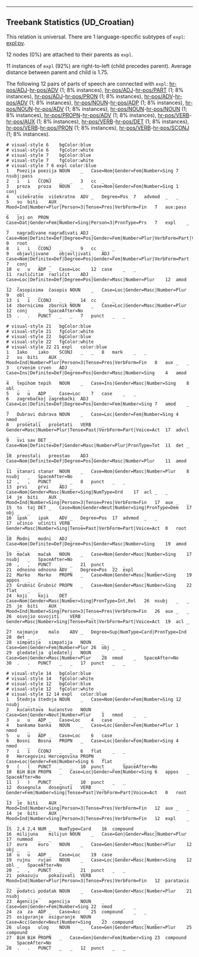 

--------------------------------------------------------------------------------

## Treebank Statistics (UD_Croatian)

This relation is universal.
There are 1 language-specific subtypes of `expl`: [expl:pv]().

12 nodes (0%) are attached to their parents as `expl`.

11 instances of `expl` (92%) are right-to-left (child precedes parent).
Average distance between parent and child is 1.75.

The following 12 pairs of parts of speech are connected with `expl`: [hr-pos/ADJ]()-[hr-pos/ADV]() (1; 8% instances), [hr-pos/ADJ]()-[hr-pos/PART]() (1; 8% instances), [hr-pos/ADJ]()-[hr-pos/PRON]() (1; 8% instances), [hr-pos/ADV]()-[hr-pos/ADV]() (1; 8% instances), [hr-pos/NOUN]()-[hr-pos/ADP]() (1; 8% instances), [hr-pos/NOUN]()-[hr-pos/ADV]() (1; 8% instances), [hr-pos/NOUN]()-[hr-pos/NOUN]() (1; 8% instances), [hr-pos/PROPN]()-[hr-pos/ADV]() (1; 8% instances), [hr-pos/VERB]()-[hr-pos/AUX]() (1; 8% instances), [hr-pos/VERB]()-[hr-pos/DET]() (1; 8% instances), [hr-pos/VERB]()-[hr-pos/PRON]() (1; 8% instances), [hr-pos/VERB]()-[hr-pos/SCONJ]() (1; 8% instances).


~~~ conllu
# visual-style 6	bgColor:blue
# visual-style 6	fgColor:white
# visual-style 7	bgColor:blue
# visual-style 7	fgColor:white
# visual-style 7 6 expl	color:blue
1	Poezija	poezija	NOUN	_	Case=Nom|Gender=Fem|Number=Sing	7	nsubj:pass	_	_
2	i	i	CCONJ	_	_	3	cc	_	_
3	proza	proza	NOUN	_	Case=Nom|Gender=Fem|Number=Sing	1	conj	_	_
4	višekratno	višekratno	ADV	_	Degree=Pos	7	advmod	_	_
5	su	biti	AUX	_	Mood=Ind|Number=Plur|Person=3|Tense=Pres|VerbForm=Fin	7	aux:pass	_	_
6	joj	on	PRON	_	Case=Dat|Gender=Fem|Number=Sing|Person=3|PronType=Prs	7	expl	_	_
7	nagrađivane	nagrađivati	ADJ	_	Case=Nom|Definite=Def|Degree=Pos|Gender=Fem|Number=Plur|VerbForm=Part|Voice=Pass	0	root	_	_
8	i	i	CCONJ	_	_	9	cc	_	_
9	objavljivane	objavljivati	ADJ	_	Case=Nom|Definite=Def|Degree=Pos|Gender=Fem|Number=Plur|VerbForm=Part	7	conj	_	_
10	u	u	ADP	_	Case=Loc	12	case	_	_
11	različitim	različit	ADJ	_	Case=Loc|Definite=Def|Degree=Pos|Gender=Masc|Number=Plur	12	amod	_	_
12	časopisima	časopis	NOUN	_	Case=Loc|Gender=Masc|Number=Plur	9	obl	_	_
13	i	i	CCONJ	_	_	14	cc	_	_
14	zbornicima	zbornik	NOUN	_	Case=Loc|Gender=Masc|Number=Plur	12	conj	_	SpaceAfter=No
15	.	.	PUNCT	_	_	7	punct	_	_

~~~


~~~ conllu
# visual-style 21	bgColor:blue
# visual-style 21	fgColor:white
# visual-style 22	bgColor:blue
# visual-style 22	fgColor:white
# visual-style 22 21 expl	color:blue
1	Iako	iako	SCONJ	_	_	8	mark	_	_
2	su	biti	AUX	_	Mood=Ind|Number=Plur|Person=3|Tense=Pres|VerbForm=Fin	8	aux	_	_
3	crvenim	crven	ADJ	_	Case=Ins|Definite=Def|Degree=Pos|Gender=Masc|Number=Sing	4	amod	_	_
4	tepihom	tepih	NOUN	_	Case=Ins|Gender=Masc|Number=Sing	8	obl	_	_
5	u	u	ADP	_	Case=Loc	7	case	_	_
6	zagrebačkoj	zagrebački	ADJ	_	Case=Loc|Definite=Def|Degree=Pos|Gender=Fem|Number=Sing	7	amod	_	_
7	Dubravi	dubrava	NOUN	_	Case=Loc|Gender=Fem|Number=Sing	4	nmod	_	_
8	prošetali	prošetati	VERB	_	Gender=Masc|Number=Plur|Tense=Past|VerbForm=Part|Voice=Act	17	advcl	_	_
9	svi	sav	DET	_	Case=Nom|Definite=Def|Gender=Masc|Number=Plur|PronType=Tot	11	det	_	_
10	preostali	preostao	ADJ	_	Case=Nom|Definite=Def|Degree=Pos|Gender=Masc|Number=Plur	11	amod	_	_
11	stanari	stanar	NOUN	_	Case=Nom|Gender=Masc|Number=Plur	8	nsubj	_	SpaceAfter=No
12	,	,	PUNCT	_	_	8	punct	_	_
13	prvi	prvi	ADJ	_	Case=Nom|Gender=Masc|Number=Sing|NumType=Ord	17	acl	_	_
14	je	biti	AUX	_	Mood=Ind|Number=Sing|Person=3|Tense=Pres|VerbForm=Fin	17	aux	_	_
15	to	taj	DET	_	Case=Nom|Gender=Neut|Number=Sing|PronType=Dem	17	obj	_	_
16	ipak	ipak	ADV	_	Degree=Pos	17	advmod	_	_
17	učinio	učiniti	VERB	_	Gender=Masc|Number=Sing|Tense=Past|VerbForm=Part|Voice=Act	0	root	_	_
18	Modni	modni	ADJ	_	Case=Nom|Definite=Def|Degree=Pos|Gender=Masc|Number=Sing	19	amod	_	_
19	mačak	mačak	NOUN	_	Case=Nom|Gender=Masc|Number=Sing	17	nsubj	_	SpaceAfter=No
20	,	,	PUNCT	_	_	21	punct	_	_
21	odnosno	odnosno	ADV	_	Degree=Pos	22	expl	_	_
22	Marko	Marko	PROPN	_	Case=Nom|Gender=Masc|Number=Sing	19	appos	_	_
23	Grubnić	Grubnić	PROPN	_	Case=Nom|Gender=Masc|Number=Sing	22	flat	_	_
24	koji	koji	DET	_	Case=Nom|Gender=Masc|Number=Sing|PronType=Int,Rel	26	nsubj	_	_
25	je	biti	AUX	_	Mood=Ind|Number=Sing|Person=3|Tense=Pres|VerbForm=Fin	26	aux	_	_
26	osvojio	osvojiti	VERB	_	Gender=Masc|Number=Sing|Tense=Past|VerbForm=Part|Voice=Act	19	acl	_	_
27	najmanje	malo	ADV	_	Degree=Sup|NumType=Card|PronType=Ind	28	det	_	_
28	simpatija	simpatija	NOUN	_	Case=Gen|Gender=Fem|Number=Plur	26	obj	_	_
29	gledatelja	gledatelj	NOUN	_	Case=Gen|Gender=Masc|Number=Plur	28	nmod	_	SpaceAfter=No
30	.	.	PUNCT	_	_	17	punct	_	_

~~~


~~~ conllu
# visual-style 14	bgColor:blue
# visual-style 14	fgColor:white
# visual-style 12	bgColor:blue
# visual-style 12	fgColor:white
# visual-style 12 14 expl	color:blue
1	Štednja	štednja	NOUN	_	Case=Nom|Gender=Fem|Number=Sing	12	nsubj	_	_
2	kućanstava	kućanstvo	NOUN	_	Case=Gen|Gender=Neut|Number=Plur	1	nmod	_	_
3	u	u	ADP	_	Case=Loc	4	case	_	_
4	bankama	banka	NOUN	_	Case=Loc|Gender=Fem|Number=Plur	1	nmod	_	_
5	u	u	ADP	_	Case=Loc	6	case	_	_
6	Bosni	Bosna	PROPN	_	Case=Loc|Gender=Fem|Number=Sing	4	nmod	_	_
7	i	i	CCONJ	_	_	6	flat	_	_
8	Hercegovini	Hercegovina	PROPN	_	Case=Loc|Gender=Fem|Number=Sing	6	flat	_	_
9	(	(	PUNCT	_	_	10	punct	_	SpaceAfter=No
10	BiH	BiH	PROPN	_	Case=Loc|Gender=Fem|Number=Sing	6	appos	_	SpaceAfter=No
11	)	)	PUNCT	_	_	10	punct	_	_
12	dosegnula	dosegnuti	VERB	_	Gender=Fem|Number=Sing|Tense=Past|VerbForm=Part|Voice=Act	0	root	_	_
13	je	biti	AUX	_	Mood=Ind|Number=Sing|Person=3|Tense=Pres|VerbForm=Fin	12	aux	_	_
14	je	biti	AUX	_	Mood=Ind|Number=Sing|Person=3|Tense=Pres|VerbForm=Fin	12	expl	_	_
15	2,4	2,4	NUM	_	NumType=Card	16	compound	_	_
16	milijuna	milijun	NOUN	_	Case=Gen|Gender=Masc|Number=Plur	17	nummod	_	_
17	eura	euro	NOUN	_	Case=Gen|Gender=Masc|Number=Plur	12	obj	_	_
18	u	u	ADP	_	Case=Loc	19	case	_	_
19	rujnu	rujan	NOUN	_	Case=Loc|Gender=Masc|Number=Sing	12	obl	_	SpaceAfter=No
20	,	,	PUNCT	_	_	21	punct	_	_
21	pokazuju	pokazivati	VERB	_	Mood=Ind|Number=Plur|Person=3|Tense=Pres|VerbForm=Fin	12	parataxis	_	_
22	podatci	podatak	NOUN	_	Case=Nom|Gender=Masc|Number=Plur	21	nsubj	_	_
23	Agencije	agencija	NOUN	_	Case=Gen|Gender=Fem|Number=Sing	22	nmod	_	_
24	za	za	ADP	_	Case=Acc	25	compound	_	_
25	osiguranje	osiguranje	NOUN	_	Case=Acc|Gender=Neut|Number=Sing	23	compound	_	_
26	uloga	ulog	NOUN	_	Case=Gen|Gender=Masc|Number=Plur	25	compound	_	_
27	BiH	BiH	PROPN	_	Case=Gen|Gender=Fem|Number=Sing	23	compound	_	SpaceAfter=No
28	.	.	PUNCT	_	_	12	punct	_	_

~~~


